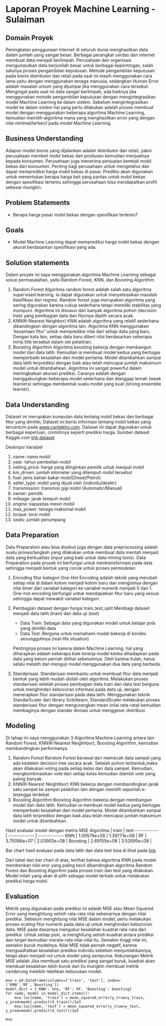 # Laporan Proyek Machine Learning - Sulaiman
## Domain Proyek
Peningkatan penggunaan internet di seluruh dunia menghasilkan data dalam jumlah yang sangat besar. Berbagai perangkat cerdas dan internet membuat data menjadi berlimpah. Perusahaan dan organisasi mengumpulkan data berjumlah besar untuk berbagai kepentingan, salah satunya proses pengambilan keputusan.
Metode pengambilan keputusan pada bisnis distributor dan retail pada saat ini masih menggunakan cara lama yaitu dengan menggunakan tenaga manusia, sedangkan Human Error adalah masalah umum yang dijumpai jika menggunakan cara tersebut. Mengingat pada saat ini data sangat berlimpah, ada baiknya jika menggunakan motode pengambilan keputusan dengan mengintegrasikan model Machine Learning ke dalam sistem.
Sebelum mengintegrasikan model ke dalam sistem hal yang perlu dilakukan adalah proses membuat model dengan menggunakan beberapa algortima Machine Learning, kemudian memilih algoritma mana yang menghasilkan error yang dengan nilai minimal/terkecil pada model Machine Learning.
## Business Understanding
Adapun model bisnis yang dijalankan adalah distributor dan retail, yakni perusahaan membeli mobil bekas dari produsen kemudian menjualnya kepada konsumen. Perusahaan juga menerima penjualan kembali mobil bekas dari konsumen. Penting bagi perusahaan untuk mengetahui dan dapat memprediksi harga mobil bekas di pasar. Prediksi akan digunakan untuk menentukan berapa harga beli yang pantas untuk mobil bekas dengan spesifikasi tertentu sehingga perusahaan bisa mendapatkan profit sebesar mungkin.

## Problem Statements
* Berapa harga pasar mobil bekas dengan spesifikasi tertentu?

## Goals
* Model Machine Learning dapat memprediksi harga mobil bekas dengan akurat berdasarkan spesifikasi yang ada.

## Solution statements
Dalam proyek ini saya menggunakan algoritma Machine Learning sebagai solusi permasalahan, yaitu Random Forest, KNN, dan Boosting Algorithm.
1. Random Forest
 Algoritma random forest adalah salah satu algoritma supervised learning. Ia dapat digunakan untuk menyelesaikan masalah klasifikasi dan regresi. Random forest juga merupakan algoritma yang sering digunakan karena cukup sederhana tetapi memiliki stabilitas yang mumpuni. Algoritma ini disusun dari banyak algoritma pohon (decision tree) yang pembagian data dan fiturnya dipilih secara acak.
2. KNN(K-Nearest Neighbor)
KNN adalah algoritma yang relatif sederhana dibandingkan dengan algoritma lain. Algoritma KNN menggunakan ‘kesamaan fitur’ untuk memprediksi nilai dari setiap data yang baru. Dengan kata lain, setiap data baru diberi nilai berdasarkan seberapa mirip titik tersebut dalam set pelatihan.
3. Boosting Algorithm
Algoritma boosting bekerja dengan membangun model dari data latih. Kemudian ia membuat model kedua yang bertugas memperbaiki kesalahan dari model pertama. Model ditambahkan sampai data latih terprediksi dengan baik atau telah mencapai jumlah maksimum model untuk ditambahkan. Algoritma ini sangat powerful dalam meningkatkan akurasi prediksi.  Caranya adalah dengan menggabungkan beberapa model sederhana dan dianggap lemah (weak learners) sehingga membentuk suatu model yang kuat (strong ensemble learner).
## Data Understanding
Dataset ini merupakan kumpulan data tentang mobil bekas dan berbagai fitur yang dimiliki, Dataset ini berisi informasi tentang mobil bekas yang tercantum pada www.cardekho.com. Dataset ini dapat digunakan untuk berbagai keperluan, contohnya  seperti prediksi harga.
Sumber dataset Kaggle.com
[link dataset](https://www.kaggle.com/abhikol/price-estimation-of-used-car-car-dekho/data?select=Car+details+v3.csv)

Deskripsi Variabel
1. name: nama mobil
2. year: tahun pembelian mobil
3. selling_price: harga yang diinginkan pemilik untuk menjual mobil
4. km_driven: jumlah kilometer yang ditempuh mobil tersebut
5. fuel: jenis bahan bakar mobil(Diesel/Petrol)
6. seller_type: mobil yang dijual oleh (individu/dealer)
7. transmission: transmisi gigi mobil (Automatic/Manual)
8. owner: pemilik
9. mileage: jarak tempuh mobil
10. engine: kapasitas mesin mobil
11. max_power: tenaga maksimal mobil
12. torque: torsi mobil
13. seats: jumlah penumpang

## Data Preparation
Data Preparation atau bisa disebut juga dengan data preprocessing adalah suatu proses/langkah yang dilakukan untuk membuat data mentah menjadi data yang berkualitas (input yang baik untuk data mining tools).
Data Preparation pada proyek ini berfungsi untuk mentransformasi pada data sehingga menjadi bentuk yang cocok untuk proses permodelan
1. Encoding fitur kategori
One-Hot Encoding adalah teknik yang merubah setiap nilai di dalam kolom menjadi kolom baru dan mengisinya dengan nilai biner dari variabel kategori ke variabel numerik menjadi 0 dan 1. One-hot-encoding berfungsi untuk mendapatkan fitur baru yang sesuai sehingga dapat mewakili variabel kategori.
2. Pembagian dataset dengan fungsi train_test_split
Membagi dataset menjadi data latih (train) dan data uji (test)
    - Data Train: Sebagai data yang digunakan model untuk belajar pola yang dimiliki data
    - Data Test: Berguna untuk memahami model bekerja di kondisi sesungguhnya (real-life situation)
    
    Pentingnya proses ini karena dalam Machine Learning, hal yang diharapkan adalah seberapa baik kinerja model ketika dihadapkan pada data yang belum pernah dilihat sebelumnya. Oleh karena itulah, harus selalu melatih dan menguji model menggunakan dua data yang berbeda.
3. Standarisasi.
Standarisasi membantu untuk membuat fitur data menjadi bentuk yang lebih mudah diolah oleh algoritma. Melakukan proses standarisasi setelah proses pembagian data train dan data test berguna untuk menghindari kebocoran informasi pada data uji, dengan menerapkan fitur standarisasi pada data latih.
Menggunakan teknik StandarScaler dari library Scikitlearn, StandardScaler melakukan proses standarisasi fitur dengan mengurangkan mean (nilai rata-rata) kemudian membaginya dengan standar deviasi untuk menggeser distribusi. 

## Modeling
Di tahap ini saya menggunakan 3 Algoritma Machine Learning antara lain Random Forest, KNN(K-Nearest Neighhbor), Boosting Algorithm, kemudian membandingkan performanya.
1. Random Forest
Random Forest berawal dari memecah data sampel yang ada kedalam decision tree secara acak. Setelah pohon terbentuk,maka akan dilakukan voting pada setiap kelas dari data sampel. Kemudian, mengkombinasikan vote dari setiap kelas kemudian diambil vote yang paling banyak.
2. KNN(K-Nearest Neighhbor)
KNN bekerja dengan membandingkan jarak satu sampel ke sampel pelatihan lain dengan memilih sejumlah k-tetangga terdekat
3. Boosting Algorithm
Boosting Algorithm bekerja dengan membangun model dari data latih. Kemudian ia membuat model kedua yang bertugas memperbaiki kesalahan dari model pertama. Model ditambahkan sampai data latih terprediksi dengan baik atau telah mencapai jumlah maksimum model untuk ditambahkan. 

Hasil evaluasi model dengan metrix MSE
Algoritma      |  	train |  	test 
------------ | ------------- | -------------
KNN | 1.09579e+08 | 1.39771e+08 |
RF | 3.75096e+07 | 2.03903e+08 |
Boosting | 2.69155e+08 | 3.52695e+08 |

Bar chart hasil evaluasi pada data latih dan data test bisa di lihat pada [link](https://drive.google.com/file/d/17MhgozLAmMyfYIW8qD6gbaZkfpGCHnSB/view?usp=sharing) 

Dari  tabel dan bar chart di atas, terlihat bahwa algoritma KNN pada model  memberikan nilai eror yang paling kecil dibandingkan algoritma Random Forest dan Boosting Algorthm pada proses train dan test yang dilakukan. Model inilah yang akan di pilih sebagai model terbaik untuk melakukan prediksi harga mobil.


## Evaluation
Metrik yang digunakan pada prediksi ini adalah MSE atau Mean Squared Error yang menghitung selisih rata-rata nilai sebenarnya dengan nilai prediksi.  Sebelum menghitung nilai MSE dalam model, perlu melakukan proses scaling fitur numerik pada data uji untuk menghindari kebocoran data.
MSE pada dasarnya mengukur kesalahan kuadrat rata-rata dari prediksi. Untuk setiap poin, ia menghitung selisih kuadrat antara prediksi dan target kemudian merata-rata nilai-nilai itu. Semakin tinggi nilai ini, semakin buruk modelnya. Nilai MSE tidak pernah negatif, karena menguadratkan kesalahan prediksi individu sebelum menjumlahkannya, tetapi akan menjadi nol untuk model yang sempurna. Kekurangan Metrik MSE adalah Jika membuat satu prediksi yang sangat buruk, kuadrat akan membuat kesalahan lebih buruk dan itu mungkin membuat metrik cenderung melebih-lebihkan keburukan model.
```
mse = pd.DataFrame(columns=['train', 'test'], index=['KNN','RF','Boosting'])
model_dict = {'KNN': knn, 'RF': RF, 'Boosting': boosting}
for name, model in model_dict.items():
    mse.loc[name, 'train'] = mean_squared_error(y_true=y_train, y_pred=model.predict(X_train))/1e3 
    mse.loc[name, 'test'] = mean_squared_error(y_true=y_test, y_pred=model.predict(X_test))/1e3
 
mse
```



